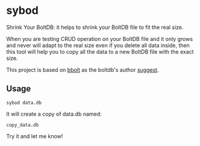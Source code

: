 # sybod

Shrink Your BoltDB: it helps to shrink your BoltDB file to fit the real size.

When you are testing CRUD operation on your BoltDB file and it only grows and never will adapt to the real size even if you delete all data inside, then this tool will help you to copy all the data to a new BoltDB file with the exact size.

This project is based on [bbolt](https://github.com/coreos/bbolt) as the boltdb's author [suggest](https://github.com/boltdb/bolt#a-message-from-the-author).

## Usage

	sybod data.db
  
It will create a copy of data.db named:

	copy_data.db
  
Try it and let me know!
